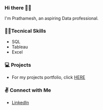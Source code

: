 ### Hi there 🙋‍♂️

<!--
**Pratham2406/Pratham2406** is a ✨ _special_ ✨ repository because its `README.md` (this file) appears on your GitHub profile. -->

I'm Prathamesh, an aspiring Data professional.

### 👨‍💻Tecnical Skills 

- SQL
- Tableau
- Excel

### 💻 Projects

- For my projects portfolio, click [HERE](https://github.com/Pratham2406/Projects.git)


### ✌ Connect with Me

- [LinkedIn](www.linkedin.com/in/prathameshkulkarni2406/)




<!-- - 🔭 I’m currently working on ...
- 🌱 I’m currently learning ...
- 👯 I’m looking to collaborate on ...
- 🤔 I’m looking for help with ...
- 💬 Ask me about ...
- 📫 How to reach me: ...
- 😄 Pronouns: ...
- ⚡ Fun fact: ... -->

